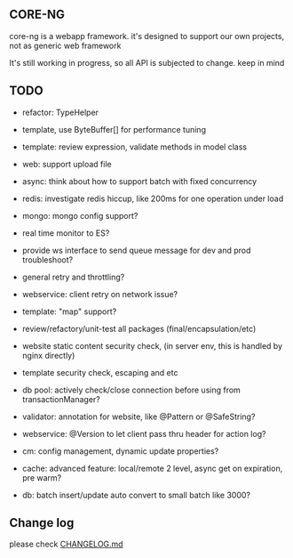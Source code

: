 ## CORE-NG
core-ng is a webapp framework. it's designed to support our own projects, not as generic web framework

It's still working in progress, so all API is subjected to change. keep in mind

## TODO
* refactor: TypeHelper
* template, use ByteBuffer[] for performance tuning
* template: review expression, validate methods in model class
* web: support upload file
* async: think about how to support batch with fixed concurrency
* redis: investigate redis hiccup, like 200ms for one operation under load

* mongo: mongo config support?
* real time monitor to ES?
* provide ws interface to send queue message for dev and prod troubleshoot?
* general retry and throttling?
* webservice: client retry on network issue?
* template: "map" support?
* review/refactory/unit-test all packages (final/encapsulation/etc)
* website static content security check, (in server env, this is handled by nginx directly)
* template security check, escaping and etc
* db pool: actively check/close connection before using from transactionManager?
* validator: annotation for website, like @Pattern or @SafeString?
* webservice: @Version to let client pass thru header for action log?
* cm: config management, dynamic update properties?
* cache: advanced feature: local/remote 2 level, async get on expiration, pre warm?
* db: batch insert/update auto convert to small batch like 3000?

## Change log
please check [CHANGELOG.md](CHANGELOG.md)


